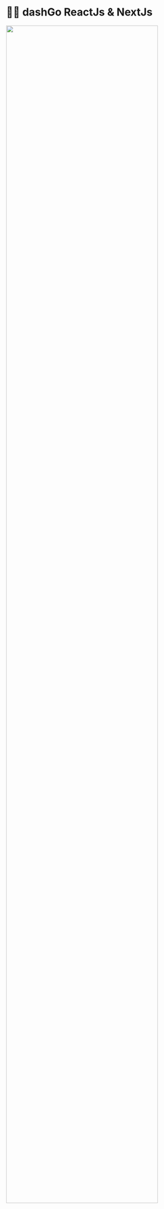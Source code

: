 # 👨‍💻 dashGo ReactJs & NextJs 
<img src="https://user-images.githubusercontent.com/71939413/149346981-33607388-fe60-4f61-bbac-139a0bb2ba88.gif" width="90%" />
